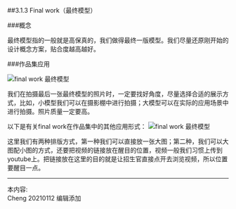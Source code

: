 
##3.1.3 Final work（最终模型）

###概念

最终模型指的一般就是高保真的，我们做得最终一版模型。我们尽量还原刚开始的设计概念方案，贴合度越高越好。


###作品集应用

![final work 最终模型](http://kitpic.makebi.net/2021/ard_11.jpg)

我们在拍摄最后一张最终模型的照片时，一定要找好角度，尽量选择合适的展示方式，比如，小模型我们可以在摄影棚中进行拍摄；大模型可以在实际的应用场景中进行拍摄。照片质量一定要高。

以下是有关final work在作品集中的其他应用形式：
![final work 最终模型](http://kitpic.makebi.net/2021/ard_12.jpg)

这里我们有两种排版方式，第一种我们可以直接放一张大图；第二种，我们可以大图配小图的方式，还要把视频的链接放在醒目的位置，视频一般我们习惯上传到youtube上。把链接放在这里的目的就是让招生官直接点开去浏览视频，所以位置要醒目一点。


---
本内容:  
Cheng 20210112 编辑添加
